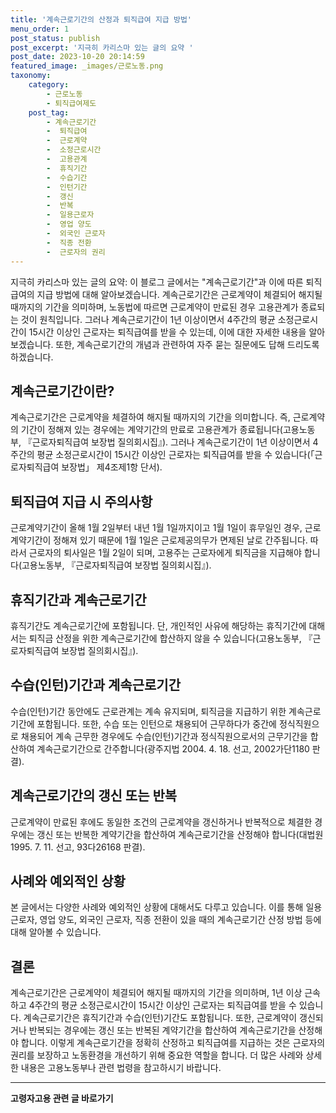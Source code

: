 ```yaml
---
title: '계속근로기간의 산정과 퇴직급여 지급 방법'
menu_order: 1
post_status: publish
post_excerpt: '지극히 카리스마 있는 글의 요약 '
post_date: 2023-10-20 20:14:59
featured_image: _images/근로노동.png
taxonomy:
    category:
        - 근로노동
        - 퇴직급여제도
    post_tag:
        - 계속근로기간
        -  퇴직급여
        -  근로계약
        -  소정근로시간
        -  고용관계
        -  휴직기간
        -  수습기간
        -  인턴기간
        -  갱신
        -  반복
        -  일용근로자
        -  영업 양도
        -  외국인 근로자
        -  직종 전환
        -  근로자의 권리
---
```



지극히 카리스마 있는 글의 요약:
이 블로그 글에서는 "계속근로기간"과 이에 따른 퇴직급여의 지급 방법에 대해 알아보겠습니다. 계속근로기간은 근로계약이 체결되어 해지될 때까지의 기간을 의미하며, 노동법에 따르면 근로계약이 만료된 경우 고용관계가 종료되는 것이 원칙입니다. 그러나 계속근로기간이 1년 이상이면서 4주간의 평균 소정근로시간이 15시간 이상인 근로자는 퇴직급여를 받을 수 있는데, 이에 대한 자세한 내용을 알아보겠습니다. 또한, 계속근로기간의 개념과 관련하여 자주 묻는 질문에도 답해 드리도록 하겠습니다.

## 계속근로기간이란?
계속근로기간은 근로계약을 체결하여 해지될 때까지의 기간을 의미합니다. 즉, 근로계약의 기간이 정해져 있는 경우에는 계약기간의 만료로 고용관계가 종료됩니다(고용노동부, 『근로자퇴직급여 보장법 질의회시집』). 그러나 계속근로기간이 1년 이상이면서 4주간의 평균 소정근로시간이 15시간 이상인 근로자는 퇴직급여를 받을 수 있습니다(「근로자퇴직급여 보장법」 제4조제1항 단서).

## 퇴직급여 지급 시 주의사항
근로계약기간이 올해 1월 2일부터 내년 1월 1일까지이고 1월 1일이 휴무일인 경우, 근로계약기간이 정해져 있기 때문에 1월 1일은 근로제공의무가 면제된 날로 간주됩니다. 따라서 근로자의 퇴사일은 1월 2일이 되며, 고용주는 근로자에게 퇴직금을 지급해야 합니다(고용노동부, 『근로자퇴직급여 보장법 질의회시집』).

## 휴직기간과 계속근로기간
휴직기간도 계속근로기간에 포함됩니다. 단, 개인적인 사유에 해당하는 휴직기간에 대해서는 퇴직금 산정을 위한 계속근로기간에 합산하지 않을 수 있습니다(고용노동부, 『근로자퇴직급여 보장법 질의회시집』).

## 수습(인턴)기간과 계속근로기간
수습(인턴)기간 동안에도 근로관계는 계속 유지되며, 퇴직금을 지급하기 위한 계속근로기간에 포함됩니다. 또한, 수습 또는 인턴으로 채용되어 근무하다가 중간에 정식직원으로 채용되어 계속 근무한 경우에도 수습(인턴)기간과 정식직원으로서의 근무기간을 합산하여 계속근로기간으로 간주합니다(광주지법 2004. 4. 18. 선고, 2002가단1180 판결).

## 계속근로기간의 갱신 또는 반복
근로계약이 만료된 후에도 동일한 조건의 근로계약을 갱신하거나 반복적으로 체결한 경우에는 갱신 또는 반복한 계약기간을 합산하여 계속근로기간을 산정해야 합니다(대법원 1995. 7. 11. 선고, 93다26168 판결).

## 사례와 예외적인 상황
본 글에서는 다양한 사례와 예외적인 상황에 대해서도 다루고 있습니다. 이를 통해 일용근로자, 영업 양도, 외국인 근로자, 직종 전환이 있을 때의 계속근로기간 산정 방법 등에 대해 알아볼 수 있습니다.

## 결론
계속근로기간은 근로계약이 체결되어 해지될 때까지의 기간을 의미하며, 1년 이상 근속하고 4주간의 평균 소정근로시간이 15시간 이상인 근로자는 퇴직급여를 받을 수 있습니다. 계속근로기간은 휴직기간과 수습(인턴)기간도 포함됩니다. 또한, 근로계약이 갱신되거나 반복되는 경우에는 갱신 또는 반복된 계약기간을 합산하여 계속근로기간을 산정해야 합니다. 이렇게 계속근로기간을 정확히 산정하고 퇴직급여를 지급하는 것은 근로자의 권리를 보장하고 노동환경을 개선하기 위해 중요한 역할을 합니다. 더 많은 사례와 상세한 내용은 고용노동부나 관련 법령을 참고하시기 바랍니다.
<!-- wp:separator -->
<hr class="wp-block-separator has-alpha-channel-opacity"/>
<!-- /wp:separator -->

<!-- wp:group {"backgroundColor":"base","layout":{"type":"constrained"}} -->
<div class="wp-block-group has-base-background-color has-background"><!-- wp:paragraph {"align":"center","fontSize":"medium"} -->
<p class="has-text-align-center has-large-font-size"><strong>고령자고용 관련 글 바로가기</strong></p>
<!-- /wp:paragraph -->


<!-- wp:latest-posts
{"categories":[{"id":10544,"count":19,"description":"","link":"https://uknowlaw.com/category/%ea%b3%a0%eb%a0%b9%ec%9e%90%ea%b3%a0%ec%9a%a9/","name":"고령자고용","slug":"고령자고용","taxonomy":"category","parent":0,"meta":[],"_links":{"self":[{"href":"https://uknowlaw.com/wp-json/wp/v2/categories/10544"}],"collection":[{"href":"https://uknowlaw.com/wp-json/wp/v2/categories"}],"about":[{"href":"https://uknowlaw.com/wp-json/wp/v2/taxonomies/category"}],"wp:post_type":[{"href":"https://uknowlaw.com/wp-json/wp/v2/posts?categories=10544"}],"curies":[{"name":"wp","href":"https://api.w.org/{rel}","templated":true}]}}],"postsToShow":100,"excerptLength":28,"postLayout":"grid","columns":2,"featuredImageAlign":"left","featuredImageSizeSlug":"large","fontSize":18px} /--></div>
<!-- /wp:group -->